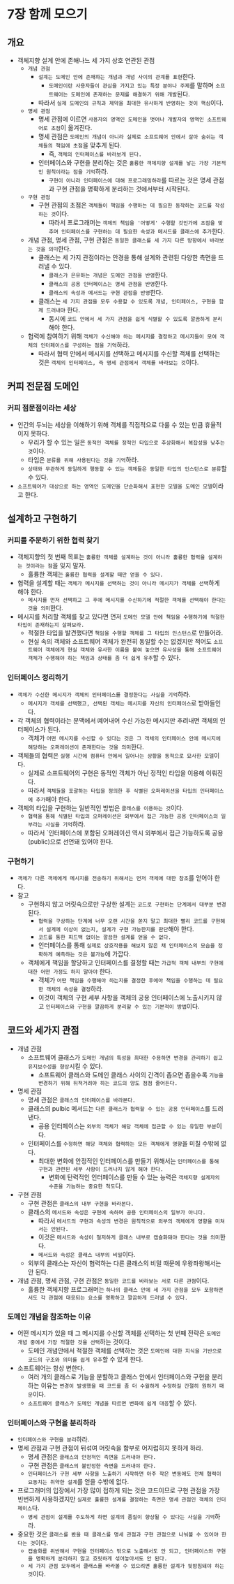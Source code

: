 # 7장 함께 모으기

## 개요
- 객체지향 설계 안에 존해나느 세 가지 상호 연관된 관점
  - `개념 관점`
    - `설계는 도메인 안에 존재하는 개념과 개념 사이의 관계를 표현`한다.
      - `도메인이란 사용자들이 관심을 가지고 있는 특정 분야나 주제`를 말하며 `소프트웨어는 도메인에 존재하는 문제를 해결하기 위해 개발`된다.
    - 따라서 `실제 도메인의 규칙과 제약을 최대한 유사하게 반영하는 것이 핵심`이다.
  - `명세 관점`
    - 명세 관점에 이르면 `사용자의 영역인 도메인을 벗어나 개발자의 영역인 소프트웨어로 초점`이 옮겨진다.
    - 명세 관점은 `도메인의 개념이 아니라 실제로 소프트웨어 안에서 살아 숨쉬는 객체들의 책임에 초점`을 맞추게 된다.
      - 즉, `객체의 인터페이스를 바라보게 된다.`
    - 인터페이스와 구현을 분리하는 것은 `훌륭한 객체지향 설계를 낳는 가장 기본적인 원칙이라는 점을 기억`하라.
      - `구현이 아니라 인터페이스에 대해 프로그래밍하라`를 따르는 것은 명세 관점과 구현 관점을 명확하게 분리하는 것에서부터 시작된다.
  - `구현 관점`
    - 구현 관점의 초점은 `객체들이 책임을 수행하는 데 필요한 동작하는 코드를 작성하는 것`이다.
      - 따라서 프로그래머는 `객체의 책임을 '어떻게' 수행할 것인가에 초점을 맞추며 인터페이스를 구현하는 데 필요한 속성과 메서드를 클래스에 추가`한다.
  - 개념 관점, 명세 관점, 구현 관점은 `동일한 클래스를 세 가지 다른 방향에서 바라보는 것을 의미`한다.
    - 클래스는 세 가지 관점이라는 안경을 통해 설계와 관련된 다양한 측면을 드러낼 수 있다.
      - `클래스가 은유하는 개념은 도메인 관점을 반영`한다.
      - `클래스의 공용 인터페이스는 명세 관점을 반영`한다.
      - `클래스의 속성과 메서드는 구현 관점을 반영`한다.
    - 클래스는 `세 가지 관점을 모두 수용할 수 있도록 개념, 인터페이스, 구현을 함께 드러내야` 한다.
      - 동시에 `코드 안에서 세 가지 관점을 쉽게 식별할 수 있도록 깔끔하게 분리`해야 한다.
  - 협력에 참여하기 위해 `객체가 수신해야 하는 메시지를 결정하고 메시지들이 모여 객체의 인터페이스를 구성하는 점을 기억`하라.
    - 따라서 협력 안에서 메시지를 선택하고 메시지를 수신할 객체를 선택하는 것은 `객체의 인터페이스, 즉 명세 관점에서 객체를 바라보는 것`이다.


## 커피 전문점 도메인
### 커피 점문점이라는 세상
- 인간의 두뇌는 세상을 이해하기 위해 객체를 직접적으로 다룰 수 있는 만큼 휴율적이지 못하다.
  - 우리가 할 수 있는 일은 `동적인 객체를 정적인 타입으로 추상화해서 복잡성을 낮추는 것`이다.
  - 타입은 `분류를 위해 사용된다는 것을 기억`하라.
  - `상태와 무관하게 동일하게 행동할 수 있는 객체들은 동일한 타입의 인스턴스로 분류`할 수 있다.
- `소프트웨어가 대상으로 하는 영역인 도메인을 단순화해서 표현한 모델을 도메인 모델`이라고 한다.


## 설계하고 구현하기
### 커피를 주문하기 위한 협력 찾기
- 객체지향의 첫 번째 목표는 `훌륭한 객체를 설계하는 것이 아니라 훌륭한 협력을 설계하는 것이라는 점`을 잊지 말자.
  - 훌륭한 객체는 `훌륭한 협력을 설계할 때만 얻을 수 있다.`
- 협력을 설계할 때는 `객체가 메시지를 선택하는 것이 아니라 메시지가 객체를 선택`하게 해야 한다.
  - `메시지를 먼저 선택하고 그 후에 메시지를 수신하기에 적절한 객체를 선택해야 한다는 것을 의미`한다.
- 메시지를 처리할 객체를 찾고 있다면 먼저 `도메인 모델 안에 책임을 수행하기에 적절한 타입이 존재하는지 살펴보라.`
  - 적절한 타입을 발견했다면 `책임을 수행할 객체를 그 타입의 인스턴스`로 만들어라.
  - 현실 속의 객체와 소프트웨어 객체가 완전히 동일할 수는 없겠지만 적어도 `소프트웨어 객체에게 현실 객체와 유사한 이름을 붙여 놓으면 유사성을 통해 소프트웨어 객체가 수행해야 하는 책임과 상태를 좀 더 쉽게 유추`할 수 있다.

### 인터페이스 정리하기
- `객체가 수신한 메시지가 객체의 인터페이스를 결정한다는 사실을 기억`하라.
  - `메시지가 객체를 선택했고, 선택된 객체는 메시지를 자신의 인터페이스`로 받아들인다.
- 각 객체의 협력이라는 문맥에서 뗴어내어 수신 가능한 메시지만 추려내면 객체의 인터페이스가 된다.
  - 객체가 `어떤 메시지를 수신할 수 있다는 것은 그 객체의 인터페이스 안에 메시지에 해당하는 오퍼레이션이 존재한다는 것을 의미`한다.
- 객체들의 협력은 `실행 시간에 컴퓨터 안에서 일어나는 상황을 동적으로 묘사한 모델`이다.
  - 실제로 소프트웨어의 구현은 동적인 객체가 아닌 정적인 타입을 이용해 이뤄진다.
  - 따라서 `객체들을 포괄하는 타입을 정의한 후 식별된 오퍼레이션을 타입의 인터페이스에 추가`해야 한다.
- 객체의 타입을 구현하는 일반적인 방법은 `클래스를 이용하는 것`이다.
  - `협력을 통해 식별된 타입의 오퍼레이션은 외부에서 접근 가능한 공용 인터페이스의 일부라는 사실을 기억`하라.
  - 따라서 `인터페이스에 포함된 오퍼레이션 역시 외부에서 접근 가능하도록 공용(public)으로 선언돼 있어야 한다.

### 구현하기
- `객체가 다른 객체에게 메시지를 전송하기 위해서는 먼저 객체에 대한 참조`를 얻어야 한다.
- 참고
  - 구현하지 않고 머릿속으로만 구상한 설계는 `코드로 구현하는 단계에서 대부분 변경`된다.
    - `협력을 구상하는 단계에 너무 오랜 시간을 쏟지 말고 최대한 빨리 코드를 구현해서 설계에 이상이 없는지, 설계가 구현 가능한지를 판단`해야 한다.
    - `코드를 통한 피드백 없이는 깔끔한 설계를 얻을 수 없다.`
    - 인터페이스를 통해 `실제로 상호작용을 해보지 않은 채 인터페이스의 모습을 정확하게 예측하는 것은 불가능`에 가깝다.
  - 객체에게 책임을 할당하고 인터페이스를 결정할 때는 `가급적 객체 내부의 구현에 대한 어떤 가정도 하지 말아야` 한다.
    - 객체가 `어떤 책임을 수행해야 하는지를 결정한 후에야 책임을 수행하는 데 필요한 객체의 속성을 결정`하라.
    - 이것이 객체의 구현 세부 사항을 객체의 공용 인터페이스에 노출시키지 않고 `인터페이스와 구현을 깔끔하게 분리할 수 있는 기본적이 방법`이다.


## 코드와 세가지 관점
- 개념 관점
  - 소프트웨어 클래스가 `도메인 개념의 특성을 최대한 수용하면 변경을 관리하기 쉽고 유지보수성을 향상`시킬 수 있다.
    - 소프트웨어 클래스와 도메인 클래스 사이의 간격이 좁으면 좁을수록 `기능을 변경하기 위해 뒤적거려야 하는 코드의 양도 점점 줄어든다.`
- 명세 관점
  - 명세 관점은 `클래스의 인터페이스를 바라본다.`
  - 클래스의 pulbic 메서드는 `다른 클래스가 협력할 수 있는 공용 인터페이스`를 드러낸다.
    - 공용 인터페이스는 `외부의 객체가 해당 객체에 접근할 수 있는 유일한 부분`이다.
  - 인터페이스를 `수정하면 해당 객체와 협력하는 모든 객체에게 영향`을 미칠 수밖에 없다.
    - 최대한 변화에 안정적인 인터페이스를 만들기 위해서는 `인터페이스를 통해 구현과 관련된 세부 사항이 드러나지 않게 해야 한다.`
      - 변화에 탄력적인 인터페이스를 만들 수 있는 능력은 `객체지향 설계자의 수준을 가늠하는 중요한 척도`다.
- 구현 관점
  - 구현 관점은 `클래스의 내부 구현을 바라본다.`
  - 클래스의 `메서드와 속성은 구현에 속하며 공용 인터페이스의 일부가 아니다.`
    - 따라서 `메서드의 구현과 속성의 변경은 원칙적으로 외부의 객체에게 영향을 미쳐서는 안된다.`
    - 이것은 `메서드와 속성이 철저하게 클래스 내부로 캡슐화돼야 한다는 것을 의미`한다.
    - `메서드와 속성은 클래스 내부의 비밀`이다.
  - 외부의 클래스는 자신이 협력하는 다른 클래스의 비밀 때문에 우왕좌왕해서는 안 된다.
- 개념 관점, 명세 관점, 구현 관점은 `동일한 코드를 바라보는 서로 다른 관점`이다.
  - 훌륭한 객체지향 프로그래머는 `하나의 클래스 안에 세 가지 관점을 모두 포함하면서도 각 관점에 대응되는 요소를 명확하고 깔끔하게 드러낼 수 있다.`

### 도메인 개념을 참조하는 이유
- 어떤 메시지가 있을 때 그 메시지를 수신할 객체를 선택하는 첫 번째 전략은 `도메인 개념 중에서 가장 적절한 것을 선택`하는 것이다.
  - 도메인 개념안에서 적절한 객체를 선택하는 것은 `도메인에 대한 지식을 기반으로 코드의 구조와 의미를 쉽게 유추`할 수 있게 한다.
- 소프트웨어는 항상 변한다.
  - 여러 개의 클래스로 기능을 분할하고 클래스 안에서 인터페이스와 구현을 분리하는 이유는 `변경이 발생했을 때 코드를 좀 더 수월하게 수정하길 간절히 원하기 때문`이다.
  - `소프트웨어 클래스가 도메인 개념을 따르면 변화에 쉽게 대응`할 수 있다.

### 인터페이스와 구현을 분리하라
- `인터페이스와 구현을 분리`하라.
- 명세 관점과 구현 관점이 뒤섞여 머릿속을 함부로 어지럽히지 못하게 하라.
  - 명세 관점은 `클래스의 안정적인 측면을 드러내야 한다.`
  - 구현 관점은 `클래스의 불안정한 측면을 드러내야 한다.`
  - `인터페이스가 구현 세부 사항을 노출하기 시작하면 아주 작은 변동에도 전체 협력이 요동치는 취약한 설계`를 얻을 수밖에 없다.
- 프로그래머의 입장에서 가장 많이 접하게 되는 것은 코드이므로 구현 관점을 가장 빈번하게 사용하겠지만 `실제로 훌륭한 설계를 결정하는 측면은 명세 관점인 객체의 인터페이스`다.
  - `명세 관점이 설계를 주도하게 하면 설계의 품질이 향상될 수 있다는 사실을 기억`하라.
- 중요한 것은 `클래스를 봤을 때 클래스를 명세 관점과 구현 관점으로 나눠볼 수 있어야 한다는 것`이다.
  - `캡슐화를 위반해서 구현을 인터페이스 밖으로 노출해서도 안 되고, 인터페이스와 구현을 명확하게 분리하지 않고 흐릿하게 섞어놓아서도 안 된다.`
  - `세 가지 관점 모두에서 클래스를 바라볼 수 있으려면 훌륭한 설계가 뒷밤침돼야 하는 것`이다.